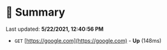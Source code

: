 # 📖 Summary
Last updated: **5/22/2021, 12:40:56 PM**

- `GET` [https://google.com](https://google.com) - **Up** (148ms)
